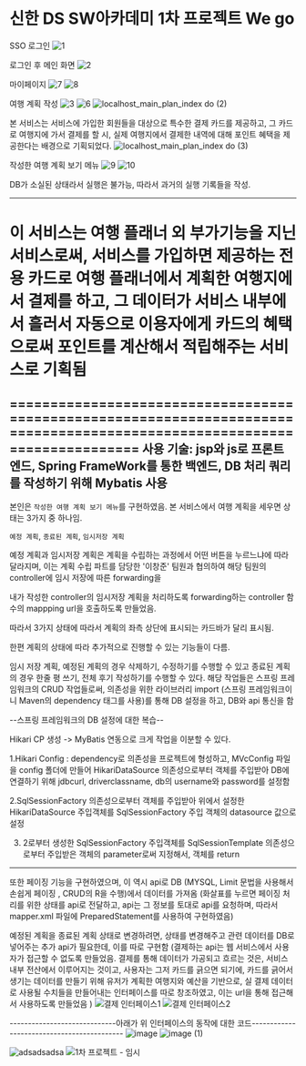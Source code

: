 # 신한 DS  SW아카데미 1차 프로젝트 We go

SSO 로그인
![1](https://github.com/clt556/Shinhan-DS-Financial-SW-Academy-Project/assets/116059720/70a255d9-e64d-4cf1-8005-b671d7420267)



로그인 후 메인 화면
![2](https://github.com/clt556/Shinhan-DS-Financial-SW-Academy-Project/assets/116059720/16d6e576-8b91-4269-bf7d-002d8fbc1bc8)



마이페이지
![7](https://github.com/clt556/Shinhan-DS-Financial-SW-Academy-Project/assets/116059720/4d7b8aa1-889b-4b71-a863-f73c8a9dbac6)
![8](https://github.com/clt556/Shinhan-DS-Financial-SW-Academy-Project/assets/116059720/aa1b6d10-1d26-4995-916b-56b11f1459c4)



여행 계획 작성
![3](https://github.com/clt556/Shinhan-DS-Financial-SW-Academy-Project/assets/116059720/c82370c7-e96a-4934-b73d-0b27dfaff7f1)
![6](https://github.com/clt556/Shinhan-DS-Financial-SW-Academy-Project/assets/116059720/2def2557-e0f2-475f-8f6f-548b5c6399f2)
![localhost_main_plan_index do (2)](https://github.com/clt556/Shinhan-DS-Financial-SW-Academy-Project/assets/116059720/871e6a98-5f6a-4367-8ca3-df8ffd320f97)

본 서비스는 서비스에 가입한 회원들을 대상으로 특수한 결제 카드를 제공하고, 그 카드로 여행지에 가서 결제를 할 시,
실제 여행지에서 결제한 내역에 대해 포인트 혜택을 제공한다는 배경으로 기획되었다.
![localhost_main_plan_index do (3)](https://github.com/clt556/Shinhan-DS-Financial-SW-Academy-Project/assets/116059720/d664f9c2-7553-4ef9-9b79-808368932211)



작성한 여행 계획 보기 메뉴
![9](https://github.com/clt556/Shinhan-DS-Financial-SW-Academy-Project/assets/116059720/b2f0062f-63ba-4e31-a648-2a6332fdda78)
![10](https://github.com/clt556/Shinhan-DS-Financial-SW-Academy-Project/assets/116059720/d7941d85-d976-4021-aac6-6710fad0b4f3)



DB가 소실된 상태라서 실행은 불가능, 따라서 과거의 실행 기록들을 작성.

-------------------------------------------------------------------------------------------------------------------------
이 서비스는 여행 플래너 외 부가기능을 지닌 서비스로써, 서비스를 가입하면 제공하는 전용 카드로 여행 플래너에서 계획한 여행지에서 결제를 하고, 그 데이터가 서비스 내부에서 흘러서 자동으로 이용자에게 카드의 혜택으로써 포인트를 계산해서 적립해주는 서비스로 기획됨
=========================================================================================================================
=========================================================================================================================
사용 기술: jsp와 js로 프론트 엔드, Spring FrameWork를 통한 백엔드, DB 처리 쿼리를 작성하기 위해 Mybatis 사용
-------------------------------------------------------------------------------------------------------------------------

본인은 `작성한 여행 계획 보기 메뉴`를 구현하였음.
본 서비스에서 여행 계획을 세우면 상태는 3가지 중 하나임.

`예정 계획`, `종료된 계획`, `임시저장 계획`

예정 계획과 임시저장 계획은 계획을 수립하는 과정에서 어떤 버튼을 누르느냐에 따라 달라지며, 이는 계획 수립 파트를 담당한 '이창준' 팀원과 협의하여 해당 팀원의 controller에 임시 저장에 따른 forwarding을 

내가 작성한 controller의 임시저장 계획을 처리하도록 forwarding하는 controller 함수의 mappping url을 호출하도록 만들었음.

따라서 3가지 상태에 따라서 계획의 좌측 상단에 표시되는 카드바가 달리 표시됨.

한편 계획의 상태에 따라 추가적으로 진행할 수 있는 기능들이 다름.

임시 저장 계획, 예정된 계획의 경우 삭제하기, 수정하기를 수행할 수 있고
종료된 계획의 경우 한줄 평 쓰기, 전체 후기 작성하기를 수행할 수 있다.
해당 작업들은 스프링 프레임워크의 CRUD 작업들로써, 의존성을 위한 라이브러리 import (스프링 프레임워크이니 Maven의 dependency 태그를 사용)를 통해 DB 설정을 하고, DB와 api 통신을 함

--스프링 프레임워크의 DB 설정에 대한 복습--

Hikari CP 생성 -> MyBatis 연동으로 크게 작업을 이분할 수 있다.

1.Hikari Config : dependency로 의존성을 프로젝트에 형성하고, MVcConfig 파일을 config 폴더에 만들어 HikariDataSource 의존성으로부터 객체를 주입받아 DB에 연결하기 위해 jdbcurl, driverclassname, db의 username와 password를 설정함

2.SqlSessionFactory 의존성으로부터 객체를 주입받아 위에서 설정한 HikariDataSource 주입객체를 SqlSessionFactory 주입 객체의 datasource 값으로 설정

3. 2로부터 생성한 SqlSessionFactory 주입객체를 SqlSessionTemplate 의존성으로부터 주입받은 객체의 parameter로써 지정해서, 객체를 return
------------------------------------------------------------------------------------------------------------------------------------

또한 페이징 기능을 구현하였으며, 이 역시 api로 DB (MYSQL, Limit 문법을 사용해서 손쉽게 페이징 , CRUD의 R을 수행)에서 데이터를 가져옴
(화살표를 누르면 페이징 처리를 위한 상태를 api로 전달하고, api는 그 정보를 토대로 api를 요청하며, 따라서 mapper.xml 파일에 PreparedStatement를 사용하여 구현하였음)


예정된 계획을 종료된 계획 상태로 변경하려면, 상태를 변경해주고 관련 데이터를 DB로 넣어주는 추가 api가 필요한데, 이를 따로 구현함
(결제하는 api는 웹 서비스에서 사용자가 접근할 수 없도록 만들었음. 결제를 통해 데이터가 가공되고 흐르는 것은, 서비스 내부 전산에서 이루어지는 것이고, 사용자는 그저 카드를 긁으면 되기에, 카드를 긁어서 생기는 데이터를
  만들기 위해 유저가 계획한 여행지와 예산을 기반으로, 실 결제 데이터로 사용될 수치들을 만들어내는 인터페이스를 따로 창조하였고, 이는 url을 통해 접근해서 사용하도록 만들었음
)
![결제 인터페이스1](https://github.com/clt556/Shinhan-DS-Financial-SW-Academy-Project/assets/116059720/49853820-ccd8-462d-9822-23c193bfbe25)
![결제 인터페이스2](https://github.com/clt556/Shinhan-DS-Financial-SW-Academy-Project/assets/116059720/baf8dbbf-e356-4490-b8bf-1272cdf181a7)

-----------------------------아래가 위 인터페이스의 동작에 대한 코드-------------------------------------------
![image](https://github.com/clt556/Shinhan-DS-Financial-SW-Academy-Project/assets/116059720/5a6b83aa-457c-462e-bb5c-1b17276ada0d)
![image (1)](https://github.com/clt556/Shinhan-DS-Financial-SW-Academy-Project/assets/116059720/1fcfacc7-b54c-496c-a573-f4b2f79bd708)

![adsadsadsa](https://github.com/clt556/Shinhan-DS-Financial-SW-Academy-Project/assets/116059720/c620a4ca-e5e7-4da5-8219-b8634574e8d7)
![1차 프로젝트 - 임시](https://github.com/clt556/Shinhan-DS-Financial-SW-Academy-Project/assets/116059720/2c655dd1-3654-4326-8705-af6b5aaf0395)



